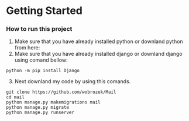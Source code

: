 # Getting Started
### How to run this project 
1. Make sure that you have already installed python or downland python from here:
2. Make sure that you have already installed django or downland django using comand bellow:
```console
python -m pip install Django
```
3. Next downland my code by using this comands.
```console
git clone https://github.com/wobrozek/Mail 
cd mail
python manage.py makemigrations mail
python manage.py migrate
python manage.py runserver
```